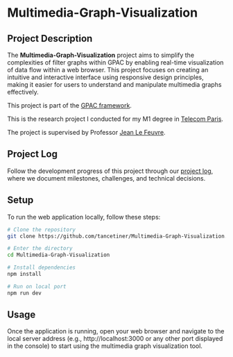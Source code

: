 # Multimedia-Graph-Visualization

## Project Description

The **Multimedia-Graph-Visualization** project aims to simplify the complexities of filter graphs within GPAC by enabling real-time visualization of data flow within a web browser. This project focuses on creating an intuitive and interactive interface using responsive design principles, making it easier for users to understand and manipulate multimedia graphs effectively.

This project is part of the [GPAC framework](https://gpac.io/).

This is the research project I conducted for my M1 degree in [Telecom Paris](https://www.telecom-paris.fr/en/home).

The project is supervised by Professor [Jean Le Feuvre](https://lefeuvre.wp.imt.fr/).

## Project Log

Follow the development progress of this project through our [project log](https://hackmd.io/@Cs7I3U-1QkmBjlGWMGXvwg/gpac-log), where we document milestones, challenges, and technical decisions.

## Setup

To run the web application locally, follow these steps:

```bash
# Clone the repository
git clone https://github.com/tancetiner/Multimedia-Graph-Visualization.git

# Enter the directory
cd Multimedia-Graph-Visualization

# Install dependencies
npm install

# Run on local port
npm run dev
```

## Usage

Once the application is running, open your web browser and navigate to the local server address (e.g., http://localhost:3000 or any other port displayed in the console) to start using the multimedia graph visualization tool.
